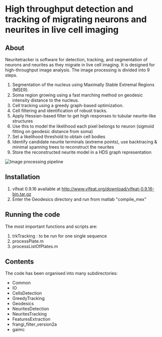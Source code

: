 # High throughput detection and tracking of migrating neurons and neurites in live cell imaging


## About
Neuritetracker is software for detection, tracking, and segmentation of neurons and neurites as they migrate in live cell imaging. It is designed for high-throughput image analysis. The image processing is divided into 9 steps.

1. Segmentation of the nucleus using Maximally Stable Extremal Regions (MSER).
2. Soma region growing using a fast marching method on geodesic intensity distance to the nucleus.
3. Cell tracking using a greedy graph-based optimization.
4. Cell filtering and identification of robust tracks.
5. Apply Hessian-based filter to get high responses to tubular neurite-like structures
6. Use this to model the likelihood each pixel belongs to neuron (sigmoid fitting on geodesic distance from soma)
7. Set a likelihood threshold to obtain cell bodies
8. Identify candidate neurite terminals (extreme points), use backtracing & minimal spanning trees to reconstruct the neurites
9. Store the reconstructed neurite model in a HDS graph representation


![Image processing pipeline](https://github.com/sgbasel/neuritetracker/blob/master/trunk/Documentation/Images/figure.png "Image processing pipeline")

## Installation
1. vlfeat 0.9.16 available at http://www.vlfeat.org/download/vlfeat-0.9.16-bin.tar.gz
2. Enter the Geodesics directory and run from matlab "compile_mex"

## Running the code
The most important functions and scripts are:
1. trkTracking : to be run for one single sequence
2. processPlate.m
3. processListOfPlates.m

## Contents
The code has been organised into many subdirectories:

* Common
* IO
* CellsDetection
* GreedyTracking
* Geodesics
* NeuritesDetection
* NeuritesTracking
* FeaturesExtraction
* frangi_filter_version2a
* gaimc


